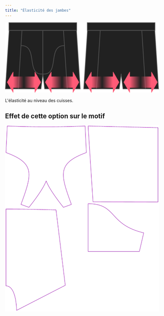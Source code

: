 ```yaml
---
title: "Élasticité des jambes"
---
```


![L'option élasticité des jambes pour Bruce](./legstretch.svg)

L'élasticité au niveau des cuisses.

## Effet de cette option sur le motif

![Cette image montre l'effet de cette option en superposant plusieurs variantes qui ont une valeur différente pour cette option](bruce_legstretch_sample.svg "Effet de cette option sur le modèle")

